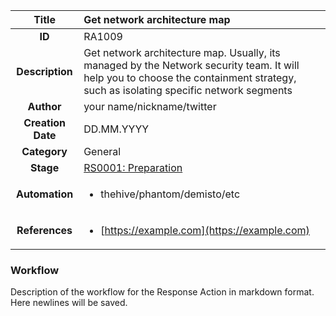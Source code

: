 | Title                       |  Get network architecture map         |
|:---------------------------:|:--------------------|
| **ID**                      | RA1009            |
| **Description**             | Get network architecture map. Usually, its managed by the Network security team. It will help you to choose the containment strategy, such as isolating specific network segments   |
| **Author**                  | your name/nickname/twitter        |
| **Creation Date**           | DD.MM.YYYY |
| **Category**                | General      |
| **Stage**                   |[RS0001: Preparation](../Response_Stages/RS0001.md)| 
| **Automation** |<ul><li>thehive/phantom/demisto/etc</li></ul>|
| **References** |<ul><li>[https://example.com](https://example.com)</li></ul>|

### Workflow

Description of the workflow for the Response Action in markdown format.  
Here newlines will be saved.  
